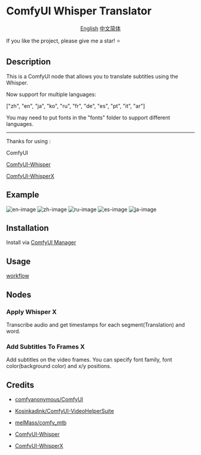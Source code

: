 # ComfyUI Whisper Translator
<div align="center">
<a href="./readme.md">English</a>
<a href="./readme.zh_cn.md">中文简体</a>
</div>

If you like the project, please give me a star! ⭐

## Description
This is a ComfyUI node that allows you to translate subtitles using the Whisper.

Now support for multiple languages:

["zh", "en", "ja", "ko", "ru", "fr", "de", "es", "pt", "it", "ar"]

You may need to put fonts in the "fonts" folder to support different languages.

****
Thanks for using :

ComfyUI 

[ComfyUI-Whisper](https://github.com/yuvraj108c/ComfyUI-Whisper)

[ComfyUI-WhisperX](https://github.com/AIFSH/ComfyUI-WhisperX)

## Example
![en-image](https://github.com/civen-cn/ComfyUI-Whisper-Translator/blob/master/example/en.png?raw=true)
![zh-image](https://github.com/civen-cn/ComfyUI-Whisper-Translator/blob/master/example/zh.png?raw=true)
![ru-image](https://github.com/civen-cn/ComfyUI-Whisper-Translator/blob/master/example/ru.png?raw=true)
![es-image](https://github.com/civen-cn/ComfyUI-Whisper-Translator/blob/master/example/es.png?raw=true)
![ja-image](https://github.com/civen-cn/ComfyUI-Whisper-Translator/blob/master/example/jp.png?raw=true)

## Installation

Install via [ComfyUI Manager](https://github.com/ltdrdata/ComfyUI-Manager)

## Usage
[workflow](https://github.com/civen-cn/ComfyUI-Whisper-Translator/blob/master/example_workflows/video_translation_subtitles_workflow.json)
## Nodes

### Apply Whisper X

Transcribe audio and get timestamps for each segment(Translation) and word.

### Add Subtitles To Frames X

Add subtitles on the video frames. You can specify font family, font color(background color) and x/y positions.

## Credits
- [comfyanonymous/ComfyUI](https://github.com/comfyanonymous/ComfyUI)

- [Kosinkadink/ComfyUI-VideoHelperSuite](https://github.com/Kosinkadink/ComfyUI-VideoHelperSuite)

- [melMass/comfy_mtb](https://github.com/melMass/comfy_mtb)

- [ComfyUI-Whisper](https://github.com/yuvraj108c/ComfyUI-Whisper)

- [ComfyUI-WhisperX](https://github.com/AIFSH/ComfyUI-WhisperX)



